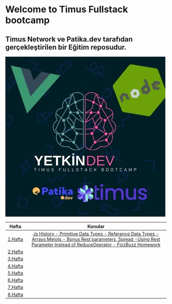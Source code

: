 # Welcome to Timus Fullstack bootcamp

## Timus Network ve Patika.dev tarafıdan gerçekleştirilen bir Eğitim reposudur.

<img src="Assets/Main.jpg" alt="">

|            Hafta            |                                                                                         Konular                                                                                          |
| :-------------------------: | :--------------------------------------------------------------------------------------------------------------------------------------------------------------------------------------: |
| [1.Hafta](Hafta1/Readme.md) | [Js History - Primitive Data Types - Referance Data Types - Arrays Metots - Bonus Rest parameters, Spread -Using Rest Parameter Instead of ReduceOperator - FizzBuzz Homework ](1.Hafta) |
|     [2.Hafta](#week-2)      |                                                                                       [ ](#week-2)                                                                                       |
|     [3.Hafta](#week-3)      |                                                                                       [ ](#week-3)                                                                                       |
|     [4.Hafta](#week-4)      |                                                                                       [ ](#week-4)                                                                                       |
|     [5.Hafta](#week-5)      |                                                                                       [ ](#week-5)                                                                                       |
|     [6.Hafta](#week-6)      |                                                                                       [ ](#week-6)                                                                                       |
|     [7.Hafta](#week-7)      |                                                                                       [ ](#week-7)                                                                                       |
|     [8.Hafta](#week-8)      |                                                                                       [ ](#week-8)                                                                                       |
